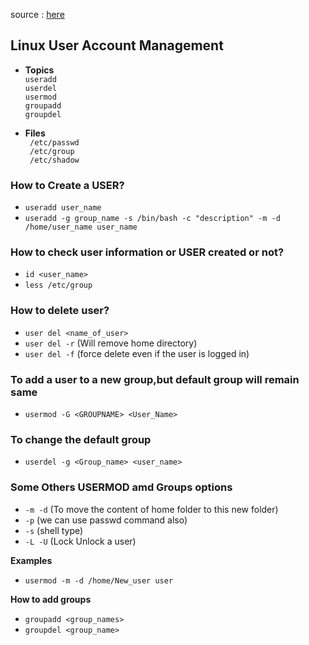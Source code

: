 source : [here](https://youtu.be/vLuFkesBPcM?si=Zy6mylqSd3b8LfDg)

## Linux User Account Management

- __Topics__  
```useradd```  
```userdel```  
```usermod```  
```groupadd```  
```groupdel```  

- __Files__  
``` /etc/passwd```  
``` /etc/group```  
``` /etc/shadow```

### How to Create a USER?
- ```useradd user_name```
- ```useradd -g group_name -s /bin/bash -c "description" -m -d /home/user_name user_name```

### How to check user information or USER created or not?
- ```id <user_name>```
- ```less /etc/group```

### How to delete user?

- ```user del <name_of_user>```
- ```user del -r``` (Will remove home directory)
- ```user del -f``` (force delete even if the user is logged in)

### To add a user to a new group,but default group will remain same

- ```usermod -G <GROUPNAME> <User_Name>```

### To change the default group

- ```userdel -g <Group_name> <user_name>```

### Some Others USERMOD amd Groups options

- ```-m -d``` (To move the content of home folder to this new folder)
- ```-p``` (we can use passwd command also)
- ```-s``` (shell type)
- ```-L -U``` (Lock Unlock a user)

__Examples__

- ```usermod -m -d /home/New_user user```  

__How to add groups__

- ```groupadd <group_names>```
- ```groupdel <group_name>```






